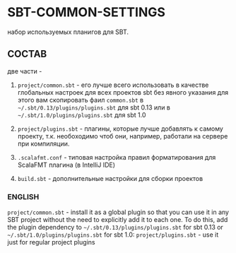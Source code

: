 # SBT-COMMON-SETTINGS

набор используемых планигов для SBT.

## СОСТАВ
две части - 
1. `project/common.sbt` - его лучше всего использовать в качестве глобальных настроек для всех проектов sbt без явного указания
для этого вам скопировать фаил `common.sbt` в `~/.sbt/0.13/plugins/plugins.sbt` для sbt 0.13 или в `~/.sbt/1.0/plugins/plugins.sbt` для sbt 1.0

2. `project/plugins.sbt` - плагины, которые лучше добавлять к самому проекту, т.к. необоходимо чтоб они, например, работали на сервере при компиляции. 
3. `.scalafmt.conf` - типовая настройка правил форматирования для ScalaFMT плагина (в IntelliJ IDE)
4. `build.sbt` - дополнительные настройки для сборки проектов
 

### ENGLISH
`project/common.sbt` - install it as a global plugin so that you can use it in any SBT project without the need to explicitly add it to each one. To do this, add the plugin dependency to `~/.sbt/0.13/plugins/plugins.sbt` for sbt 0.13 or `~/.sbt/1.0/plugins/plugins.sbt` for sbt 1.0:
`project/plugins.sbt` - use it just for regular project plugins 
